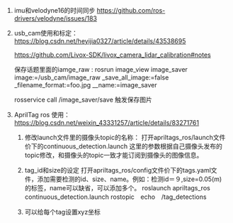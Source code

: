 1. imu和velodyne16的时间同步
   https://github.com/ros-drivers/velodyne/issues/183
   
2. usb_cam使用和标定：https://blog.csdn.net/heyijia0327/article/details/43538695

   https://github.com/Livox-SDK/livox_camera_lidar_calibration#notes

   保存话题里面的iamge_raw  : rosrun image_view image_saver image:=/usb_cam/image_raw _save_all_image:=false _filename_format:=foo.jpg __name:=image_saver  

   rosservice call /image_saver/save 触发保存图片

3. AprilTag ros 使用：https://blog.csdn.net/weixin_43331257/article/details/83271761

   1. 修改launch文件里的摄像头topic的名称：
        打开apriltags_ros/launch文件价下的continuous_detection.launch
      这里的参数根据自己摄像头发布的topic修改，和摄像头的topic一致才能订阅到摄像头的图像信息。
   
   2. tag_id和size的设定
        打开apriltags_ros/config文件价下的tags.yaml文件，添加需要检测的id、size、name。例如：检测id＝９,size=0.05(m)的标签，name可以缺省，可以添加多个。
      roslaunch apriltags_ros continuous_detection.launch
      rostopic　echo　/tag_detections
   
   3.  可以给每个tag设置xyz坐标

​      
